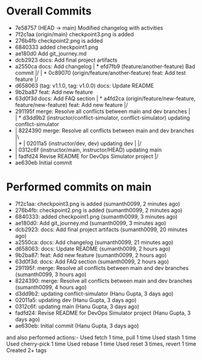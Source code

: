 



# Overall Commits
* 7e58757 (HEAD -> main) Modified changelog with activities
* 7f2c1aa (origin/main) checkpoint3.png is added
* 276b4fb checkpoint2.png is added
* 6840333 added checkpoint1.png
* ae180d0 Add git_journey.md
* dcb2923 docs: Add final project artifacts
* a2550ca docs: Add changelog
| * efd7fb9 (feature/another-feature) Bad commit
|/
| * 0c89070 (origin/feature/another-feature) feat: Add test feature
|/
* d658063 (tag: v1.1.0, tag: v1.0.0) docs: Update README
* 9b2ba87 feat: Add new feature
* 63d0f3d docs: Add FAQ section
| * a4fd2ca (origin/feature/new-feature, feature/new-feature) feat: Add new feature
|/
*   291195f merge: Resolve all conflicts between main and dev branches
|\
| * d3dd9b2 (instructor/conflict-simulator, conflict-simulator) updating conflict-simulator
* |   8224390 merge: Resolve all conflicts between main and dev branches
|\ \
| * | 02011a5 (instructor/dev, dev) updating dev
| |/
* | 0312c6f (instructor/main, instructor/HEAD) updating main
* | fadfd24 Revise README for DevOps Simulator project
|/
* ae630eb Initial commit


# Performed commits on main
- 7f2c1aa: checkpoint3.png is added (sumanth0099, 2 minutes ago)
- 276b4fb: checkpoint2.png is added (sumanth0099, 2 minutes ago)
- 6840333: added checkpoint1.png (sumanth0099, 3 minutes ago)
- ae180d0: Add git_journey.md (sumanth0099, 3 minutes ago)
- dcb2923: docs: Add final project artifacts (sumanth0099, 20 minutes ago)
- a2550ca: docs: Add changelog (sumanth0099, 21 minutes ago)
- d658063: docs: Update README (sumanth0099, 2 hours ago)
- 9b2ba87: feat: Add new feature (sumanth0099, 2 hours ago)
- 63d0f3d: docs: Add FAQ section (sumanth0099, 2 hours ago)
- 291195f: merge: Resolve all conflicts between main and dev branches (sumanth0099, 3 hours ago)
- 8224390: merge: Resolve all conflicts between main and dev branches (sumanth0099, 4 hours ago)
- d3dd9b2: updating conflict-simulator (Hanu Gupta, 3 days ago)
- 02011a5: updating dev (Hanu Gupta, 3 days ago)
- 0312c6f: updating main (Hanu Gupta, 3 days ago)
- fadfd24: Revise README for DevOps Simulator project (Hanu Gupta, 3 days ago)
- ae630eb: Initial commit (Hanu Gupta, 3 days ago)

and also performed actions:-
Used fetch 1 time, pull 1 time
Used stash 1 time
Used cherry-pick 1 time
Used rebase 1 time
Used reset 3 times, revert 1 time
Created 2+ tags

